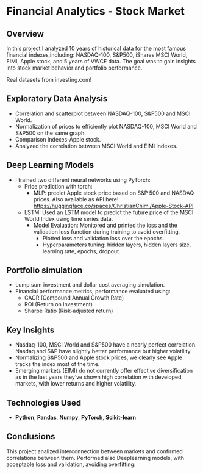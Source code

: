 # **Financial Analytics - Stock Market**
## **Overview**
In this project I analyzed 10 years of historical data for the most famous financial indexes,including: NASDAQ-100, S&P500, iShares MSCI World, EIMI, Apple stock, and 5 years of VWCE data.
The goal was to gain insights into stock market behavior and portfolio performance.

Real datasets from investing.com!

## **Exploratory Data Analysis**
- Correlation and scatterplot between NASDAQ-100, S&P500 and MSCI World.
- Normalization of prices to efficiently plot NASDAQ-100, MSCI World and S&P500 on the same graph.
- Comparison Indexes-Apple stock.
- Analyzed the correlation between MSCI World and EIMI indexes.

## **Deep Learning Models**
 - I trained two different neural networks using PyTorch:
    - Price prediction with torch:
      - MLP: predict Apple stock price based on S&P 500 and NASDAQ prices.
       Also available as API here! https://huggingface.co/spaces/ChristianChimi/Apple-Stock-API
    - LSTM: Used an LSTM model to predict the future price of the MSCI World Index using time series data.
      - Model Evaluation: Monitored and printed the loss and the validation loss function during training to avoid overfitting.
        - Plotted loss and validation loss over the epochs.
        - Hyperparameters tuning: hidden layers, hidden layers size, learning rate, epochs, dropout.
          
## **Portfolio simulation** 
   - Lump sum investment and dollar cost averaging simulation.
   - Financial performance metrics, performance evaluated using:
     - CAGR (Compound Annual Growth Rate)
     - ROI (Return on Investment)
   	 - Sharpe Ratio (Risk-adjusted return)
     
## **Key Insights** 
  - Nasdaq-100, MSCI World and S&P500 have a nearly perfect correlation. Nasdaq and S&P have slightly better performance but higher volatility.
  - Normalizing S&P500 and Apple stock prices, we clearly see Apple tracks the index most of the time.
  - Emerging markets (EIMI) do not currently offer effective diversification as in the last years they’ve shown high correlation with developed markets, with lower returns and higher volatility.

## **Technologies Used**
 - **Python**, **Pandas**, **Numpy**, **PyTorch**, **Scikit-learn**

## **Conclusions**
This project analized interconnection between markets and confirmed correlations between them. Performed also Deeplearning models, with acceptable loss and validation, avoiding overfitting.
